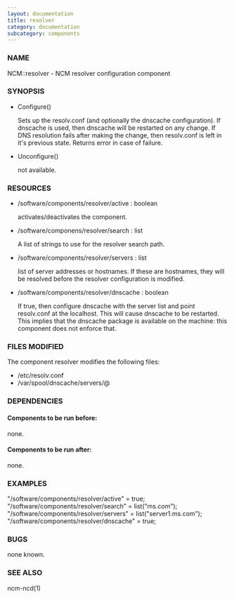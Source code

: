 ```yaml
---
layout: documentation
title: resolver
category: documentation
subcategory: components
---
```

### NAME

NCM::resolver - NCM resolver configuration component

### SYNOPSIS

- Configure()

    Sets up the resolv.conf (and optionally the dnscache configuration).
    If dnscache is used, then dnscache will be restarted on any change.
    If DNS resolution fails after making the change, then resolv.conf
    is left in it's previous state.
    Returns
    error in case of failure.

- Unconfigure()

    not available.

### RESOURCES

- /software/components/resolver/active : boolean

    activates/deactivates the component.

- /software/componens/resolver/search : list

    A list of strings to use for the resolver search path.

- /software/components/resolver/servers : list

    list of server addresses or hostnames. If these are
    hostnames, they will be resolved before the resolver 
    configuration is modified.

- /software/components/resolver/dnscache : boolean

    If true, then configure dnscache with the server list
    and point resolv.conf at the localhost. This will
    cause dnscache to be restarted. This implies that
    the dnscache package is available on the machine:
    this component does not enforce that.

### FILES MODIFIED

The component resolver modifies the following files:

- /etc/resolv.conf
- /var/spool/dnscache/servers/@

### DEPENDENCIES

#### Components to be run before:

none.

#### Components to be run after:

none.

### EXAMPLES

"/software/components/resolver/active" = true;
"/software/components/resolver/search" = list("ms.com");
"/software/components/resolver/servers" = list("server1.ms.com");
"/software/components/resolver/dnscache" = true;

### BUGS

none known.

### SEE ALSO

ncm-ncd(1)
